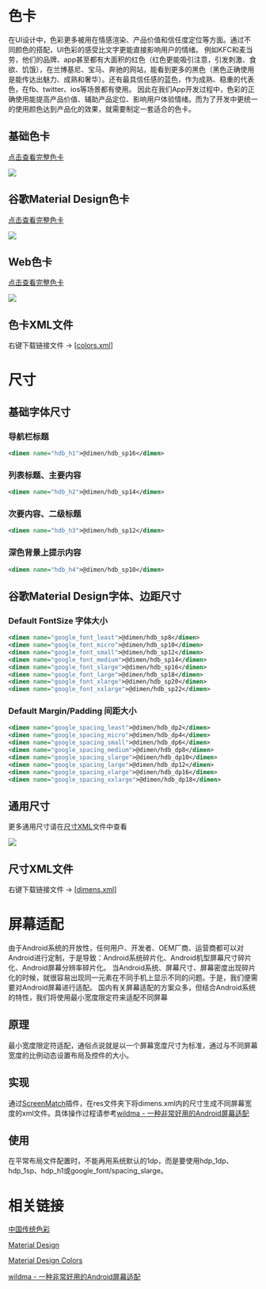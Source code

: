 # 色卡

在UI设计中，色彩更多被用在情感渲染、产品价值和信任度定位等方面。通过不同颜色的搭配，UI色彩的感受比文字更能直接影响用户的情绪。
例如KFC和麦当劳，他们的品牌、app甚至都有大面积的红色（红色更能吸引注意，引发刺激、食欲、饥饿），在兰博基尼、宝马、奔驰的网站，能看到更多的黑色（黑色正确使用是能传达出魅力、成熟和奢华）。还有最具信任感的蓝色，作为成熟、稳重的代表色，在fb、twitter、ios等场景都有使用。
因此在我们App开发过程中，色彩的正确使用能提高产品价值、辅助产品定位、影响用户体验情绪。而为了开发中更统一的使用颜色达到产品化的效果，就需要制定一套适合的色卡。

## 基础色卡

[点击查看完整色卡](https://handy045.com/resource/HandyFrame/HandyBasicUI/colors_hdb.html)

![](http://cos.handy045.com/blog/2019-11-06-colors_hdb.jpg)

## 谷歌Material Design色卡

[点击查看完整色卡](https://handy045.com/resource/HandyFrame/HandyBasicUI/colors_google.html)

![](http://cos.handy045.com/blog/2019-11-06-colors_google.jpg)

## Web色卡

[点击查看完整色卡](https://handy045.com/resource/HandyFrame/HandyBasicUI/colors_web.html)

![](http://cos.handy045.com/blog/2019-11-06-colors_web.jpg)

## 色卡XML文件

右键下载链接文件 -> [[colors.xml](https://handy045.com/resource/HandyFrame/HandyBasicUI/colors.xml)]

# 尺寸

## 基础字体尺寸

### 导航栏标题 

```xml
<dimen name="hdb_h1">@dimen/hdb_sp16</dimen>
```

### 列表标题、主要内容 

```xml
<dimen name="hdb_h2">@dimen/hdb_sp14</dimen>
```

### 次要内容、二级标题 

```xml
<dimen name="hdb_h3">@dimen/hdb_sp12</dimen>
```

### 深色背景上提示内容 

```xml
<dimen name="hdb_h4">@dimen/hdb_sp10</dimen>
```

## 谷歌Material Design字体、边距尺寸

### Default FontSize 字体大小

```xml
<dimen name="google_font_least">@dimen/hdb_sp8</dimen>
<dimen name="google_font_micro">@dimen/hdb_sp10</dimen>
<dimen name="google_font_small">@dimen/hdb_sp12</dimen>
<dimen name="google_font_medium">@dimen/hdb_sp14</dimen>
<dimen name="google_font_slarge">@dimen/hdb_sp16</dimen>
<dimen name="google_font_large">@dimen/hdb_sp18</dimen>
<dimen name="google_font_xlarge">@dimen/hdb_sp20</dimen>
<dimen name="google_font_xxlarge">@dimen/hdb_sp22</dimen>
```

### Default Margin/Padding 间距大小

```xml
<dimen name="google_spacing_least">@dimen/hdb_dp2</dimen>
<dimen name="google_spacing_micro">@dimen/hdb_dp4</dimen>
<dimen name="google_spacing_small">@dimen/hdb_dp6</dimen>
<dimen name="google_spacing_medium">@dimen/hdb_dp8</dimen>
<dimen name="google_spacing_slarge">@dimen/hdb_dp10</dimen>
<dimen name="google_spacing_large">@dimen/hdb_dp12</dimen>
<dimen name="google_spacing_xlarge">@dimen/hdb_dp16</dimen>
<dimen name="google_spacing_xxlarge">@dimen/hdb_dp18</dimen>
```

## 通用尺寸

更多通用尺寸请在[尺寸XML](#尺寸XML文件)文件中查看

![](http://cos.handy045.com/blog/2019-11-07-dimen_default.jpg)

## 尺寸XML文件

右键下载链接文件 -> [[dimens.xml](https://handy045.com/resource/HandyFrame/HandyBasicUI/dimens.xml)]

# 屏幕适配

由于Android系统的开放性，任何用户、开发者、OEM厂商、运营商都可以对Android进行定制，于是导致：Android系统碎片化、Android机型屏幕尺寸碎片化、Android屏幕分辨率碎片化。
当Android系统、屏幕尺寸、屏幕密度出现碎片化的时候，就很容易出现同一元素在不同手机上显示不同的问题。于是，我们便需要对Android屏幕进行适配。
国内有关屏幕适配的方案众多，但结合Android系统的特性，我们将使用最小宽度限定符来适配不同屏幕

## 原理

最小宽度限定符适配，通俗点说就是以一个屏幕宽度尺寸为标准，通过与不同屏幕宽度的比例动态设置布局及控件的大小。

## 实现

通过[ScreenMatch](https://plugins.jetbrains.com/plugin/10058-screenmatch)插件，在res文件夹下将dimens.xml内的尺寸生成不同屏幕宽度的xml文件。具体操作过程请参考[wildma - 一种非常好用的Android屏幕适配](https://www.jianshu.com/p/1302ad5a4b04)

## 使用

在平常布局文件配置时，不能再用系统默认的1dp，而是要使用hdp_1dp、hdp_1sp、hdp_h1或google_font/spacing_slarge。

# 相关链接

[中国传统色彩](http://color.uisdc.com)

[Material Design](https://material.io)

[Material Design Colors](https://www.materialui.co/colors)

[wildma - 一种非常好用的Android屏幕适配](https://www.jianshu.com/p/1302ad5a4b04)
